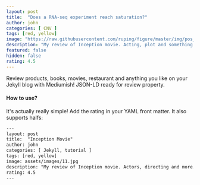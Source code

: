 ```yaml
---
layout: post
title:  "Does a RNA-seq experiment reach saturation?"
author: john
categories: [ CNV ]
tags: [red, yellow]
image: "https://raw.githubusercontent.com/ruping/figure/master/img/pos_tag.png"
description: "My review of Inception movie. Acting, plot and something else in this short description."
featured: false
hidden: false
rating: 4.5
---
```


Review products, books, movies, restaurant and anything you like on your Jekyll blog with Mediumish! JSON-LD ready for review property.

#### How to use?

It's actually really simple! Add the rating in your YAML front matter. It also supports halfs:

```html
---
layout: post
title:  "Inception Movie"
author: john
categories: [ Jekyll, tutorial ]
tags: [red, yellow]
image: assets/images/11.jpg
description: "My review of Inception movie. Actors, directing and more."
rating: 4.5
---
```
